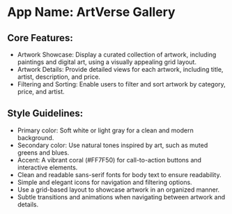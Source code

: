 # **App Name**: ArtVerse Gallery

## Core Features:

- Artwork Showcase: Display a curated collection of artwork, including paintings and digital art, using a visually appealing grid layout.
- Artwork Details: Provide detailed views for each artwork, including title, artist, description, and price.
- Filtering and Sorting: Enable users to filter and sort artwork by category, price, and artist.

## Style Guidelines:

- Primary color: Soft white or light gray for a clean and modern background.
- Secondary color: Use natural tones inspired by art, such as muted greens and blues.
- Accent: A vibrant coral (#FF7F50) for call-to-action buttons and interactive elements.
- Clean and readable sans-serif fonts for body text to ensure readability.
- Simple and elegant icons for navigation and filtering options.
- Use a grid-based layout to showcase artwork in an organized manner.
- Subtle transitions and animations when navigating between artwork and details.